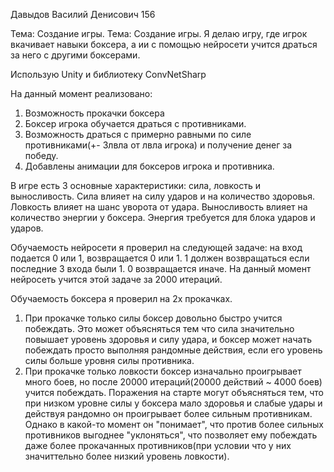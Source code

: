   Давыдов Василий Денисович 156

  Тема: Создание игры.		  Тема: Создание игры.
Я делаю игру,  где игрок вкачивает навыки боксера, а ии с помощью нейросети учится драться за него с другими боксерами.
 
Использую Unity и библиотеку ConvNetSharp

На данный момент реализовано:
1) Возможность прокачки боксера
2) Боксер игрока обучается драться с противниками.
3) Возможность драться с примерно равными по силе противниками(+- 3лвла от лвла игрока) и получение денег за победу.
4) Добавлены анимации для боксеров игрока и противника.



В игре есть 3 основные характеристики: сила, ловкость и выносливость. Сила влияет на силу ударов и на количество здоровья. Ловкость
влияет на шанс уворота от удара. Выносливость влияет на количество энергии у боксера. Энергия требуется для блока ударов и ударов.

Обучаемость нейросети я проверил на следующей задаче: на вход подается 0 или 1, возвращается 0 или 1. 1 должен возвращаться если последние
3 входа были 1. 0 возвращается иначе. На данный момент нейросеть учится этой задаче за 2000 итераций.

Обучаемость боксера я проверил на 2х прокачках. 
1) При прокачке только силы боксер довольно быстро учится побеждать. Это может объясняться тем что сила значительно повышает уровень 
здоровья и силу удара, и боксер может начать побеждать просто выполняя рандомные действия, если его уровень силы больше уровня силы 
противника.
2) При прокачке только ловкости боксер изначально проигрывает много боев, но после 20000 итераций(20000 действий ~ 4000 боев) учится 
побеждать. Поражения на старте могут объясняться тем, что при низком уровне силы у боксера мало здоровья и слабые удары и действуя
рандомно он проигрывает более сильным противникам. Однако в какой-то момент он "понимает", что против более сильных противников выгоднее
"уклоняться", что позволяет ему побеждать даже более прокачанных противников(при условии что у них значиттельно более низкий уровень
ловкости).
